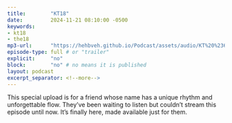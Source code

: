 ```yaml
---
title:        "KT18"
date:         2024-11-21 08:10:00 -0500
keywords:
- kt18
- the18
mp3-url:      "https://hehbveh.github.io/Podcast/assets/audio/KT%20%23692%20-%20Final_Compressed.mp3"
episode-type: full # or "trailer"
explicit:     "no"
block:        "no" # no means it is published
layout: podcast
excerpt_separator: <!--more-->
---
```

<!--more-->

This special upload is for a friend whose name has a unique rhythm and unforgettable flow. They’ve been waiting to listen but couldn’t stream this episode until now. It’s finally here, made available just for them.
